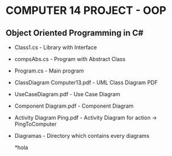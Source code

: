 # COMPUTER 14 PROJECT - OOP

## Object Oriented Programming in C#

* Class1.cs - Library with Interface
* compsAbs.cs - Program with Abstract Class
* Program.cs - Main program
* ClassDiagram Computer13.pdf - UML Class Diagram PDF
* UseCaseDiagram.pdf - Use Case Diagram 
* Component Diagram.pdf - Component Diagram
* Activity Diagram Ping.pdf - Activity Diagram for action -> PingToComputer
* Diagramas - Directory which contains every diagrams

  *hola
